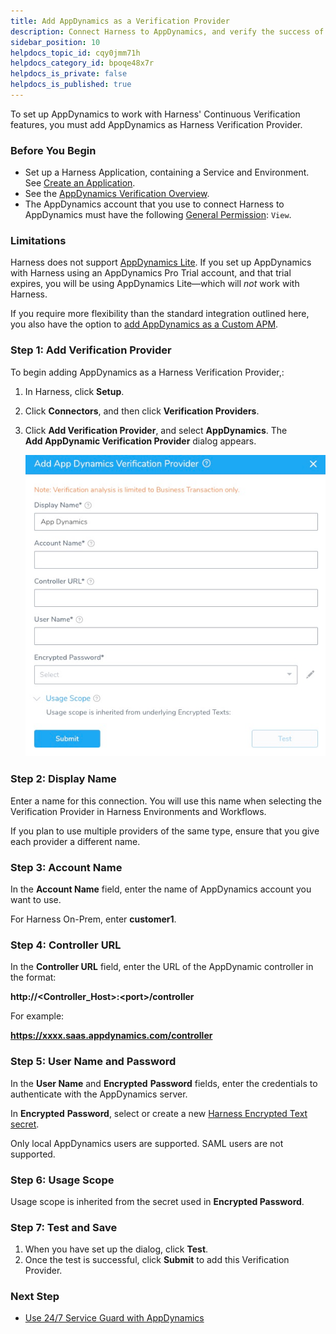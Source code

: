 ```yaml
---
title: Add AppDynamics as a Verification Provider
description: Connect Harness to AppDynamics, and verify the success of your deployments and live microservices.
sidebar_position: 10
helpdocs_topic_id: cqy0jmm71h
helpdocs_category_id: bpoqe48x7r
helpdocs_is_private: false
helpdocs_is_published: true
---
```


To set up AppDynamics to work with Harness' Continuous Verification features, you must add AppDynamics as Harness Verification Provider. 


### Before You Begin

* Set up a Harness Application, containing a Service and Environment. See [Create an Application](https://docs.harness.io/article/bucothemly-application-configuration).
* See the [AppDynamics Verification Overview](../continuous-verification-overview/concepts-cv/app-dynamics-verification-overview.md).
* The AppDynamics account that you use to connect Harness to AppDynamics must have the following [General Permission](https://docs.appdynamics.com/21.9/en/appdynamics-essentials/account-management/tenant-user-management/create-and-manage-custom-roles/application-permissions#ApplicationPermissions-GeneralPermissions): `View`.


### Limitations

Harness does not support [AppDynamics Lite](https://www.appdynamics.com/lite/). If you set up AppDynamics with Harness using an AppDynamics Pro Trial account, and that trial expires, you will be using AppDynamics Lite—which will *not* work with Harness.  


If you require more flexibility than the standard integration outlined here, you also have the option to [add AppDynamics as a Custom APM](../custom-metrics-and-logs-verification/connect-to-app-dynamics-as-a-custom-apm.md).


### Step 1: Add Verification Provider

To begin adding AppDynamics as a Harness Verification Provider,:

1. In Harness, click **Setup**.
2. Click **Connectors**, and then click **Verification Providers**.
3. Click **Add Verification Provider**, and select **AppDynamics**. The **Add AppDynamic Verification Provider** dialog appears.

   ![](./static/1-app-dynamics-connection-setup-13.png)
   
### Step 2: Display Name

Enter a name for this connection. You will use this name when selecting the Verification Provider in Harness Environments and Workflows.

If you plan to use multiple providers of the same type, ensure that you give each provider a different name.


### Step 3: Account Name

In the **Account Name** field, enter the name of AppDynamics account you want to use.

For Harness On-Prem, enter **customer1**.
### Step 4: Controller URL

In the **Controller URL** field, enter the URL of the AppDynamic controller in the format:

**http://&lt;Controller\_Host&gt;:&lt;port&gt;/controller**

For example:

**https://xxxx.saas.appdynamics.com/controller**


### Step 5: User Name and Password

In the **User Name** and **Encrypted** **Password** fields, enter the credentials to authenticate with the AppDynamics server.

In **Encrypted** **Password**, select or create a new [Harness Encrypted Text secret](https://docs.harness.io/article/ygyvp998mu-use-encrypted-text-secrets).

Only local AppDynamics users are supported. SAML users are not supported.
### Step 6: Usage Scope

Usage scope is inherited from the secret used in **Encrypted Password**.


### Step 7: Test and Save

1. When you have set up the dialog, click **Test**.
2. Once the test is successful, click **Submit** to add this Verification Provider.


### Next Step

* [Use 24/7 Service Guard with AppDynamics](2-24-7-service-guard-for-app-dynamics.md)

